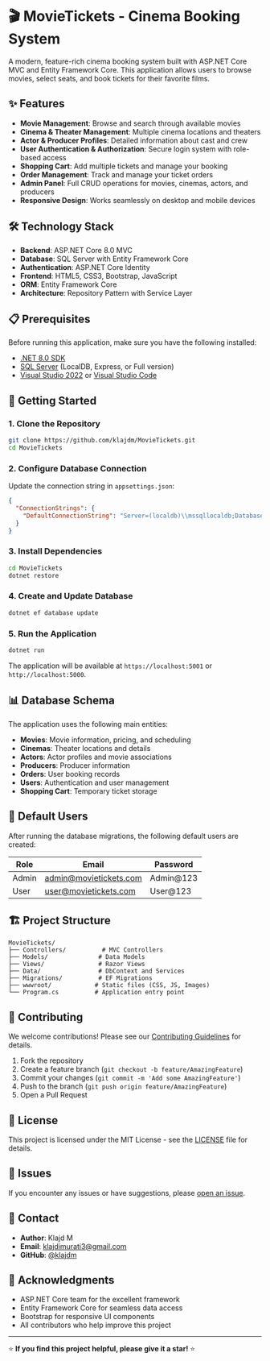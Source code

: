 # 🎬 MovieTickets - Cinema Booking System

A modern, feature-rich cinema booking system built with ASP.NET Core MVC and Entity Framework Core. This application allows users to browse movies, select seats, and book tickets for their favorite films.

## ✨ Features

- **Movie Management**: Browse and search through available movies
- **Cinema & Theater Management**: Multiple cinema locations and theaters
- **Actor & Producer Profiles**: Detailed information about cast and crew
- **User Authentication & Authorization**: Secure login system with role-based access
- **Shopping Cart**: Add multiple tickets and manage your booking
- **Order Management**: Track and manage your ticket orders
- **Admin Panel**: Full CRUD operations for movies, cinemas, actors, and producers
- **Responsive Design**: Works seamlessly on desktop and mobile devices

## 🛠️ Technology Stack

- **Backend**: ASP.NET Core 8.0 MVC
- **Database**: SQL Server with Entity Framework Core
- **Authentication**: ASP.NET Core Identity
- **Frontend**: HTML5, CSS3, Bootstrap, JavaScript
- **ORM**: Entity Framework Core
- **Architecture**: Repository Pattern with Service Layer

## 📋 Prerequisites

Before running this application, make sure you have the following installed:

- [.NET 8.0 SDK](https://dotnet.microsoft.com/download/dotnet/8.0)
- [SQL Server](https://www.microsoft.com/en-us/sql-server/sql-server-downloads) (LocalDB, Express, or Full version)
- [Visual Studio 2022](https://visualstudio.microsoft.com/) or [Visual Studio Code](https://code.visualstudio.com/)

## 🚀 Getting Started

### 1. Clone the Repository

```bash
git clone https://github.com/klajdm/MovieTickets.git
cd MovieTickets
```

### 2. Configure Database Connection

Update the connection string in `appsettings.json`:

```json
{
  "ConnectionStrings": {
    "DefaultConnectionString": "Server=(localdb)\\mssqllocaldb;Database=MovieTicketsDb;Trusted_Connection=true;MultipleActiveResultSets=true"
  }
}
```

### 3. Install Dependencies

```bash
cd MovieTickets
dotnet restore
```

### 4. Create and Update Database

```bash
dotnet ef database update
```

### 5. Run the Application

```bash
dotnet run
```

The application will be available at `https://localhost:5001` or `http://localhost:5000`.

## 📊 Database Schema

The application uses the following main entities:

- **Movies**: Movie information, pricing, and scheduling
- **Cinemas**: Theater locations and details
- **Actors**: Actor profiles and movie associations
- **Producers**: Producer information
- **Orders**: User booking records
- **Users**: Authentication and user management
- **Shopping Cart**: Temporary ticket storage

## 🔐 Default Users

After running the database migrations, the following default users are created:

| Role  | Email                  | Password  |
| ----- | ---------------------- | --------- |
| Admin | admin@movietickets.com | Admin@123 |
| User  | user@movietickets.com  | User@123  |

## 🏗️ Project Structure

```
MovieTickets/
├── Controllers/          # MVC Controllers
├── Models/              # Data Models
├── Views/               # Razor Views
├── Data/                # DbContext and Services
├── Migrations/          # EF Migrations
├── wwwroot/            # Static files (CSS, JS, Images)
└── Program.cs          # Application entry point
```

## 🤝 Contributing

We welcome contributions! Please see our [Contributing Guidelines](CONTRIBUTING.md) for details.

1. Fork the repository
2. Create a feature branch (`git checkout -b feature/AmazingFeature`)
3. Commit your changes (`git commit -m 'Add some AmazingFeature'`)
4. Push to the branch (`git push origin feature/AmazingFeature`)
5. Open a Pull Request

## 📄 License

This project is licensed under the MIT License - see the [LICENSE](LICENSE) file for details.

## 🐛 Issues

If you encounter any issues or have suggestions, please [open an issue](https://github.com/klajdm/MovieTickets/issues).

## 📧 Contact

- **Author**: Klajd M
- **Email**: klajdimurati3@gmail.com
- **GitHub**: [@klajdm](https://github.com/klajdm)

## 🙏 Acknowledgments

- ASP.NET Core team for the excellent framework
- Entity Framework Core for seamless data access
- Bootstrap for responsive UI components
- All contributors who help improve this project

---

⭐ **If you find this project helpful, please give it a star!** ⭐
